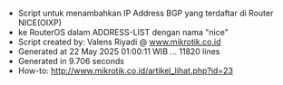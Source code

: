 - Script untuk menambahkan IP Address BGP yang terdaftar di Router NICE(OIXP)
- ke RouterOS dalam ADDRESS-LIST dengan nama "nice"
- Script created by: Valens Riyadi @ www.mikrotik.co.id
- Generated at 22 May 2025 01:00:11 WIB ... 11820 lines
- Generated in 9.706 seconds
- How-to: http://www.mikrotik.co.id/artikel_lihat.php?id=23
